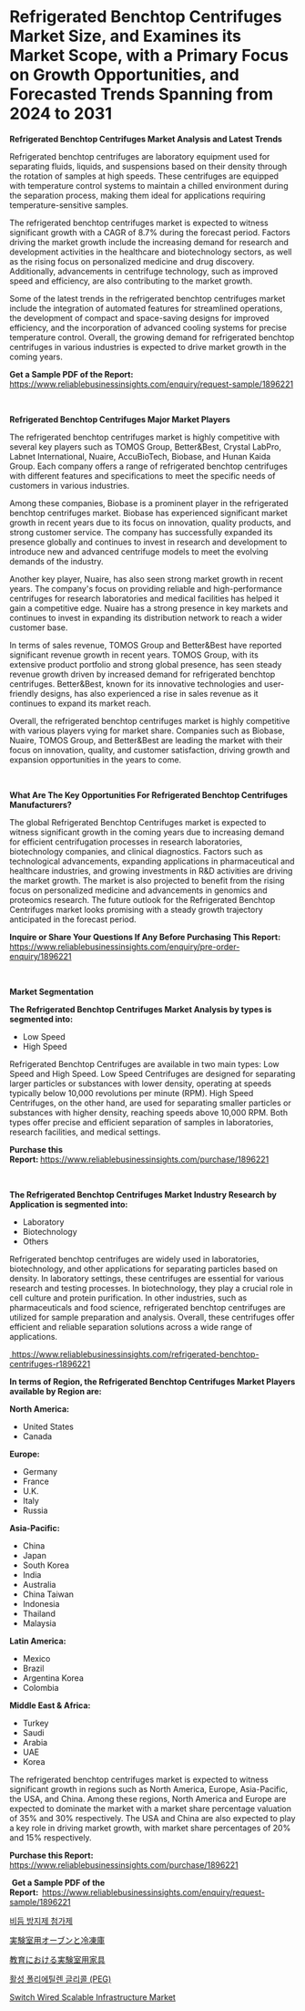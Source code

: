 <p><h1>Refrigerated Benchtop Centrifuges Market Size, and Examines its Market Scope, with a Primary Focus on Growth Opportunities, and Forecasted Trends Spanning from 2024 to 2031</h1></p><p><strong>Refrigerated Benchtop Centrifuges Market Analysis and Latest Trends</strong></p>
<p><p>Refrigerated benchtop centrifuges are laboratory equipment used for separating fluids, liquids, and suspensions based on their density through the rotation of samples at high speeds. These centrifuges are equipped with temperature control systems to maintain a chilled environment during the separation process, making them ideal for applications requiring temperature-sensitive samples.</p><p>The refrigerated benchtop centrifuges market is expected to witness significant growth with a CAGR of 8.7% during the forecast period. Factors driving the market growth include the increasing demand for research and development activities in the healthcare and biotechnology sectors, as well as the rising focus on personalized medicine and drug discovery. Additionally, advancements in centrifuge technology, such as improved speed and efficiency, are also contributing to the market growth.</p><p>Some of the latest trends in the refrigerated benchtop centrifuges market include the integration of automated features for streamlined operations, the development of compact and space-saving designs for improved efficiency, and the incorporation of advanced cooling systems for precise temperature control. Overall, the growing demand for refrigerated benchtop centrifuges in various industries is expected to drive market growth in the coming years.</p></p>
<p><strong>Get a Sample PDF of the Report:&nbsp;</strong> <a href="https://www.reliablebusinessinsights.com/enquiry/request-sample/1896221">https://www.reliablebusinessinsights.com/enquiry/request-sample/1896221</a></p>
<p>&nbsp;</p>
<p><strong>Refrigerated Benchtop Centrifuges Major Market Players</strong></p>
<p><p>The refrigerated benchtop centrifuges market is highly competitive with several key players such as TOMOS Group, Better&Best, Crystal LabPro, Labnet International, Nuaire, AccuBioTech, Biobase, and Hunan Kaida Group. Each company offers a range of refrigerated benchtop centrifuges with different features and specifications to meet the specific needs of customers in various industries.</p><p>Among these companies, Biobase is a prominent player in the refrigerated benchtop centrifuges market. Biobase has experienced significant market growth in recent years due to its focus on innovation, quality products, and strong customer service. The company has successfully expanded its presence globally and continues to invest in research and development to introduce new and advanced centrifuge models to meet the evolving demands of the industry.</p><p>Another key player, Nuaire, has also seen strong market growth in recent years. The company's focus on providing reliable and high-performance centrifuges for research laboratories and medical facilities has helped it gain a competitive edge. Nuaire has a strong presence in key markets and continues to invest in expanding its distribution network to reach a wider customer base.</p><p>In terms of sales revenue, TOMOS Group and Better&Best have reported significant revenue growth in recent years. TOMOS Group, with its extensive product portfolio and strong global presence, has seen steady revenue growth driven by increased demand for refrigerated benchtop centrifuges. Better&Best, known for its innovative technologies and user-friendly designs, has also experienced a rise in sales revenue as it continues to expand its market reach.</p><p>Overall, the refrigerated benchtop centrifuges market is highly competitive with various players vying for market share. Companies such as Biobase, Nuaire, TOMOS Group, and Better&Best are leading the market with their focus on innovation, quality, and customer satisfaction, driving growth and expansion opportunities in the years to come.</p></p>
<p>&nbsp;</p>
<p><strong>What Are The Key Opportunities For Refrigerated Benchtop Centrifuges Manufacturers?</strong></p>
<p><p>The global Refrigerated Benchtop Centrifuges market is expected to witness significant growth in the coming years due to increasing demand for efficient centrifugation processes in research laboratories, biotechnology companies, and clinical diagnostics. Factors such as technological advancements, expanding applications in pharmaceutical and healthcare industries, and growing investments in R&D activities are driving the market growth. The market is also projected to benefit from the rising focus on personalized medicine and advancements in genomics and proteomics research. The future outlook for the Refrigerated Benchtop Centrifuges market looks promising with a steady growth trajectory anticipated in the forecast period.</p></p>
<p><strong>Inquire or Share Your Questions If Any Before Purchasing This Report:</strong> <a href="https://www.reliablebusinessinsights.com/enquiry/pre-order-enquiry/1896221">https://www.reliablebusinessinsights.com/enquiry/pre-order-enquiry/1896221</a></p>
<p>&nbsp;</p>
<p><strong>Market Segmentation</strong></p>
<p><strong>The Refrigerated Benchtop Centrifuges Market Analysis by types is segmented into:</strong></p>
<p><ul><li>Low Speed</li><li>High Speed</li></ul></p>
<p><p>Refrigerated Benchtop Centrifuges are available in two main types: Low Speed and High Speed. Low Speed Centrifuges are designed for separating larger particles or substances with lower density, operating at speeds typically below 10,000 revolutions per minute (RPM). High Speed Centrifuges, on the other hand, are used for separating smaller particles or substances with higher density, reaching speeds above 10,000 RPM. Both types offer precise and efficient separation of samples in laboratories, research facilities, and medical settings.</p></p>
<p><strong>Purchase this Report:&nbsp;</strong><a href="https://www.reliablebusinessinsights.com/purchase/1896221">https://www.reliablebusinessinsights.com/purchase/1896221</a></p>
<p>&nbsp;</p>
<p><strong>The Refrigerated Benchtop Centrifuges Market Industry Research by Application is segmented into:</strong></p>
<p><ul><li>Laboratory</li><li>Biotechnology</li><li>Others</li></ul></p>
<p><p>Refrigerated benchtop centrifuges are widely used in laboratories, biotechnology, and other applications for separating particles based on density. In laboratory settings, these centrifuges are essential for various research and testing processes. In biotechnology, they play a crucial role in cell culture and protein purification. In other industries, such as pharmaceuticals and food science, refrigerated benchtop centrifuges are utilized for sample preparation and analysis. Overall, these centrifuges offer efficient and reliable separation solutions across a wide range of applications.</p></p>
<p><a href="https://www.reliablebusinessinsights.com/refrigerated-benchtop-centrifuges-r1896221">&nbsp;https://www.reliablebusinessinsights.com/refrigerated-benchtop-centrifuges-r1896221</a></p>
<p><strong>In terms of Region, the Refrigerated Benchtop Centrifuges Market Players available by Region are:</strong></p>
<p>
    <p> <strong> North America: </strong>
        <ul>
            <li>United States</li>
            <li>Canada</li>
        </ul>
        </p> 
    <p> <strong> Europe: </strong>
        <ul>
            <li>Germany</li>
            <li>France</li>
            <li>U.K.</li>
            <li>Italy</li>
            <li>Russia</li>
        </ul>
        </p> 
    <p> <strong> Asia-Pacific: </strong>
        <ul>
            <li>China</li>
            <li>Japan</li>
            <li>South Korea</li>
            <li>India</li>
            <li>Australia</li>
            <li>China Taiwan</li>
            <li>Indonesia</li>
            <li>Thailand</li>
            <li>Malaysia</li>
        </ul>
        </p> 
    <p> <strong> Latin America: </strong>
        <ul>
            <li>Mexico</li>
            <li>Brazil</li>
            <li>Argentina Korea</li>
            <li>Colombia</li>
        </ul>
        </p> 
    <p> <strong> Middle East & Africa: </strong>
        <ul>
            <li>Turkey</li>
            <li>Saudi</li>
            <li>Arabia</li>
            <li>UAE</li>
            <li>Korea</li>
        </ul>
    </p>
    </p>
<p><p>The refrigerated benchtop centrifuges market is expected to witness significant growth in regions such as North America, Europe, Asia-Pacific, the USA, and China. Among these regions, North America and Europe are expected to dominate the market with a market share percentage valuation of 35% and 30% respectively. The USA and China are also expected to play a key role in driving market growth, with market share percentages of 20% and 15% respectively.</p></p>
<p><strong>Purchase this Report: </strong><a href="https://www.reliablebusinessinsights.com/purchase/1896221">https://www.reliablebusinessinsights.com/purchase/1896221</a></p>
<p>&nbsp;<strong>Get a Sample PDF of the Report:&nbsp;&nbsp;</strong><a href="https://www.reliablebusinessinsights.com/enquiry/request-sample/1896221">https://www.reliablebusinessinsights.com/enquiry/request-sample/1896221</a></p>
<p><strong></strong></p>
<p><p><a href="https://github.com/vsap75a286l/Market-Research-Report-List-2/blob/main/1721704111246.md">비듬 방지제 첨가제</a></p><p><a href="https://github.com/andrade7361/Market-Research-Report-List-1/blob/main/2505712114831.md">実験室用オーブンと冷凍庫</a></p><p><a href="https://github.com/ReganWisoky2023/Market-Research-Report-List-2/blob/main/4226762114830.md">教育における実験室用家具</a></p><p><a href="https://github.com/idcefvhkdut6/Market-Research-Report-List-2/blob/main/9934927121927.md">활성 폴리에틸렌 글리콜 (PEG)</a></p><p><a href="https://github.com/qrkceaah30/Market-Research-Report-List-1/blob/main/switch-wired-scalable-infrastructure-market.md">Switch Wired Scalable Infrastructure Market</a></p></p>